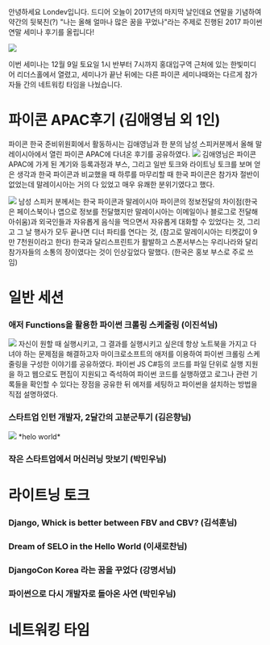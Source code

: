 안녕하세요 Londev입니다.
드디어 오늘이 2017년의 마지막 날인데요
연말을 기념하여 약간의 뒷북친(?) "나는 올해 얼마나 많은 꿈을 꾸었나"라는 주제로 진행된 2017 파이썬 연말 세미나 후기를 올립니다!

<img src = "https://scontent-icn1-1.xx.fbcdn.net/v/t1.0-9/23722663_1995770544018488_5510998090076551255_n.jpg?oh=4da887bfbcf155b445a1d93565e405c7&oe=5AB5C64B">

이번 세미나는 12월 9일 토요일 1시 반부터 7시까지 홍대입구역 근처에 있는 한빛미디어 리더스홀에서 열렸고, 세미나가 끝난 뒤에는 다른 파이콘 세미나때와는 다르게 참가자들 간의 네트워킹 타임을 나눴습니다.

# 파이콘 APAC후기 (김애영님 외 1인)
파이콘 한국 준비위원회에서 활동하시는 김애영님과 한 분의 남성 스피커분께서 올해 말레이시아에서 열린 파이콘 APAC에 다녀온 후기를 공유하였다.
<img src ="https://i.imgur.com/gs5Xyr6.jpg">
김애영님은 파이콘 APAC에 가게 된 계기와 등록과정과 부스, 그리고 일반 토크와 라이트닝 토크를 보며 얻은 생각과 한국 파이콘과 비교했을 때 하루를 마무리할 때 한국 파이콘은 참가자 절반이 없었는데 말레이시아는 거의 다 있었고 매우 유쾌한 분위기였다고 했다.

<img src ="https://i.imgur.com/iBZzyBy.jpg">
남성 스피커 분께서는 한국 파이콘과 말레이시아 파이콘의 정보전달의 차이점(한국은 페이스북이나 앱으로 정보를 전달했지만 말레이시아는 이메일이나 블로그로 전달해 아쉬움)과 외국인들과 자유롭게 음식을 먹으면서 자유롭게 대화할 수 있었다는 것, 그리고 그 날 행사가 모두 끝나면 디너 파티를 연다는 것,
(참고로 말레이시아는 티켓값이 9만 7천원이라고 한다) 한국과 달리스프린트가 활발하고 스폰서부스는 우리나라와 달리
참가자들의 소통의 장이였다는 것이 인상깊었다 말했다. (한국은 홍보 부스로 주로 쓰임)


# 일반 세션
### 애저 Functions을 활용한 파이썬 크롤링 스케줄링 (이진석님)
<img src = "https://i.imgur.com/vhR2xEq.jpg">
자신이 원할 때 실행시키고, 그 결과를 실행시키고 싶은데 항상 노트북을 가지고 다녀야 하는 문제점을 해결하고자 마이크로소프트의 애저를 이용하여 파이썬 크롤링 스케줄링을 구성한 이야기를 공유하였다.
파이썬 JS C#등의 코드를 파일 단위로 실행 지원을 하고 웹으로도 편집이 지원되고 즉석하여 파이썬 코드를 실행하였고 로그나 관련 기록들을
확인할 수 있다는 장점을 공유한 뒤 에저를 세팅하고 파이썬을 설치하는 방법을 직접 설명하였다.

### 스타트업 인턴 개발자, 2달간의 고분군투기 (김은향님)
<img src ="https://i.imgur.com/WditG1D.jpg">
*helo world*

### 작은 스타트업에서 머신러닝 맛보기 (박민우님)

# 라이트닝 토크
### Django, Whick is better between FBV and CBV? (김석훈님)
### Dream of SELO in the Hello World (이새로찬님)
### DjangoCon Korea 라는 꿈을 꾸었다 (강명서님)
### 파이썬으로 다시 개발자로 돌아온 사연 (박민우님)

# 네트워킹 타임
